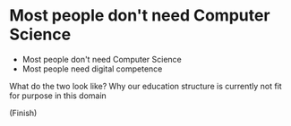 Most people don't need Computer Science
=======================================

* Most people don't need Computer Science
* Most people need digital competence

What do the two look like?
Why our education structure is currently not fit for purpose in this domain

(Finish)